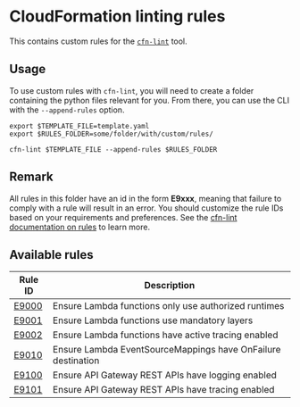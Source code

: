 CloudFormation linting rules
============================

This contains custom rules for the [`cfn-lint`](https://github.com/aws-cloudformation/cfn-python-lint) tool.

## Usage

To use custom rules with `cfn-lint`, you will need to create a folder containing the python files relevant for you. From there, you can use the CLI with the `--append-rules` option.

```
export $TEMPLATE_FILE=template.yaml
export $RULES_FOLDER=some/folder/with/custom/rules/

cfn-lint $TEMPLATE_FILE --append-rules $RULES_FOLDER
```

## Remark

All rules in this folder have an id in the form __E9xxx__, meaning that failure to comply with a rule will result in an error. You should customize the rule IDs based on your requirements and preferences. See the [cfn-lint documentation on rules](https://github.com/aws-cloudformation/cfn-python-lint/blob/master/docs/rules.md) to learn more.

## Available rules

| Rule ID                            | Description                                                          |
|------------------------------------|----------------------------------------------------------------------|
| [E9000](./e9000_lambda_runtime.py) | Ensure Lambda functions only use authorized runtimes                 |
| [E9001](./e9001_lambda_layers.py)  | Ensure Lambda functions use mandatory layers                         |
| [E9002](./e9002_lambda_tracing.py) | Ensure Lambda functions have active tracing enabled                  |
| [E9010](./e9010_lambda_esm_destination.py) | Ensure Lambda EventSourceMappings have OnFailure destination |
| [E9100](./e9100_apigateway_log.py) | Ensure API Gateway REST APIs have logging enabled                    |
| [E9101](./e9101_apigateway_tracing.py) | Ensure API Gateway REST APIs have tracing enabled                |
